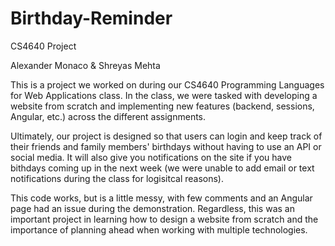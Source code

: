 # Birthday-Reminder
CS4640 Project

Alexander Monaco & Shreyas Mehta

This is a project we worked on during our CS4640 Programming Languages for Web Applications class. In the class, we were tasked with developing a website from scratch and implementing new features (backend, sessions, Angular, etc.) across the different assignments. 

Ultimately, our project is designed so that users can login and keep track of their friends and family members' birthdays without having to use an API or social media. It will also give you notifications on the site if you have bithdays coming up in the next week (we were unable to add email or text notifications during the class for logisitcal reasons). 

This code works, but is a little messy, with few comments and an Angular page had an issue during the demonstration. Regardless, this was an important project in learning how to design a website from scratch and the importance of planning ahead when working with multiple technologies.

